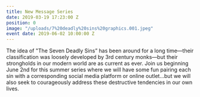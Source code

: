 ```yaml
---
title: New Message Series
date: 2019-03-19 17:23:00 Z
position: 0
image: "/uploads/7%20deadly%20sins%20graphics.001.jpeg"
event date: 2019-06-02 10:00:00 Z
---
```


The idea of "The Seven Deadly Sins” has been around for a long time—their classification was loosely developed by 3rd century monks—but their strongholds in our modern world are as current as ever.  Join us beginning June 2nd for this summer series where we will have some fun pairing each sin with a corresponding social media platform or online outlet…but we will also seek to courageously address these destructive tendencies in our own lives.